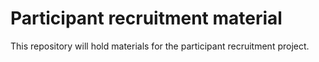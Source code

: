 # Participant recruitment material

This repository will hold materials for the participant recruitment project.
